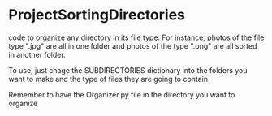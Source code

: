 # ProjectSortingDirectories
code to organize any directory in its file type. For instance, photos of the file type ".jpg" are all in one folder and photos of the type ".png" are all sorted in another folder.

To use, just chage the SUBDIRECTORIES dictionary into the folders you want to make and the type of files they are going to contain.

Remember to have the Organizer.py file in the directory you want to organize
